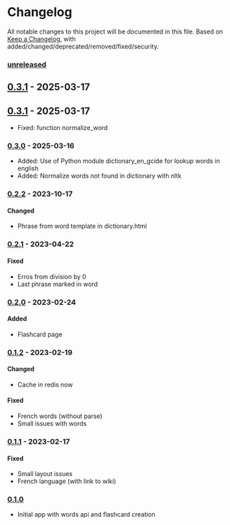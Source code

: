# Changelog

All notable changes to this project will be documented in this file. Based on [Keep a Changelog](https://keepachangelog.com/en/1.0.0/), with added/changed/deprecated/removed/fixed/security.

### [unreleased]
## [0.3.1] - 2025-03-17
## [0.3.1] - 2025-03-17
* Fixed: function normalize_word

### [0.3.0] - 2025-03-16
* Added: Use of Python module dictionary_en_gcide for lookup words in english
* Added: Normalize words not found in dictionary with nltk

### [0.2.2] - 2023-10-17

#### Changed
- Phrase from word template in dictionary.html

### [0.2.1] - 2023-04-22

#### Fixed
- Erros from division by 0
- Last phrase marked in word

### [0.2.0] - 2023-02-24

#### Added
* Flashcard page

### [0.1.2] - 2023-02-19

#### Changed
- Cache in redis now

#### Fixed
- French words (without parse)
- Small issues with words

### [0.1.1] - 2023-02-17
#### Fixed
- Small layout issues
- French language (with link to wiki)

### [0.1.0]

- Initial app with words api and flashcard creation

[unreleased]: https://github.com/leafarlins/gokopa/compare/v0.3.1...HEAD
[0.3.1]: https://github.com/leafarlins/lang/compare/v0.3.1..0.3.1/
[0.3.1]: https://github.com/leafarlins/lang/compare/v0.3.0..0.3.1/
[0.3.0]: https://github.com/leafarlins/lang/compare/v0.2.2..0.3.0/
[0.2.2]: https://github.com/leafarlins/lang/compare/v0.2.1..0.2.2/
[0.2.1]: https://github.com/leafarlins/lang/compare/v0.2.0..0.2.1/
[0.2.0]: https://github.com/leafarlins/lang/compare/v0.1.2..0.2.0/
[0.1.2]: https://github.com/leafarlins/lang/compare/v0.1.1..0.1.2/
[0.1.1]: https://github.com/leafarlins/lang/compare/v0.1.0..0.1.1/
[0.1.0]: https://github.com/leafarlins/gokopa/releases/tag/v0.1.0